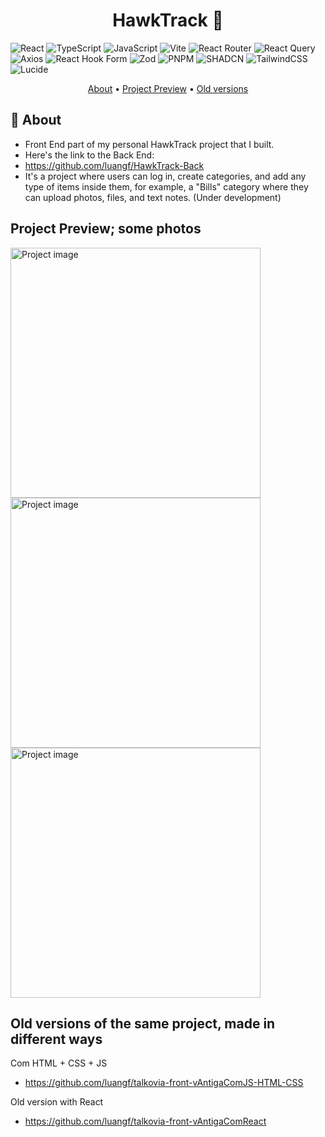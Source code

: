 <h1 align="center" style="font-weight: bold;">HawkTrack 🦅</h1>

![React](https://img.shields.io/badge/react-%2320232a.svg?style=for-the-badge&logo=react&logoColor=%2361DAFB)
![TypeScript](https://img.shields.io/badge/typescript-%23007ACC.svg?style=for-the-badge&logo=typescript&logoColor=white)
![JavaScript](https://img.shields.io/badge/javascript-%23323330.svg?style=for-the-badge&logo=javascript&logoColor=%23F7DF1E)
![Vite](https://img.shields.io/badge/vite-%23646CFF.svg?style=for-the-badge&logo=vite&logoColor=white)
![React Router](https://img.shields.io/badge/React_Router-CA4245?style=for-the-badge&logo=react-router&logoColor=white)
![React Query](https://img.shields.io/badge/-React%20Query-FF4154?style=for-the-badge&logo=react%20query&logoColor=white)
![Axios](https://img.shields.io/badge/axios-671ddf?&style=for-the-badge&logo=axios&logoColor=white)
![React Hook Form](https://img.shields.io/badge/React%20Hook%20Form-%23EC5990.svg?style=for-the-badge&logo=reacthookform&logoColor=white)
![Zod](https://img.shields.io/badge/zod-%233068b7.svg?style=for-the-badge&logo=zod&logoColor=white)
![PNPM](https://img.shields.io/badge/pnpm-%234a4a4a.svg?style=for-the-badge&logo=pnpm&logoColor=f69220)
![SHADCN](https://img.shields.io/badge/shadcn%2Fui-000000?style=for-the-badge&logo=shadcnui&logoColor=white)
![TailwindCSS](https://img.shields.io/badge/tailwindcss-%2338B2AC.svg?style=for-the-badge&logo=tailwind-css&logoColor=white)
![Lucide](https://img.shields.io/badge/Lucide-F56565?style=for-the-badge&logo=lucide&logoColor=white)

<p align="center">
 <a href="#about">About</a> • 
 <a href="#project-preview">Project Preview</a> • 
  <a href="#old-versions">Old versions</a>
</p>

<h2 id="about">📌 About</h2>

* Front End part of my personal HawkTrack project that I built.
* Here's the link to the Back End:
* https://github.com/luangf/HawkTrack-Back
* It's a project where users can log in, create categories, and add any type of items inside them, for example, a "Bills" category where they can upload photos, files, and text notes. (Under development)

<h2 id="project-preview">Project Preview; some photos</h2>

<img src="https://github.com/user-attachments/assets/d09a9659-0133-4a55-8069-175a94a2ffee" alt="Project image" width="400px">
<img src="https://github.com/user-attachments/assets/7e92d497-f78b-47f2-ad92-284106e5c344" alt="Project image" width="400px">
<img src="https://github.com/user-attachments/assets/5f4fcf2d-a3f2-4139-9b06-19349c86b137" alt="Project image" width="400px">

<h2 id="old-versions">Old versions of the same project, made in different ways</h2>

Com HTML + CSS + JS
* https://github.com/luangf/talkovia-front-vAntigaComJS-HTML-CSS

Old version with React
* https://github.com/luangf/talkovia-front-vAntigaComReact
